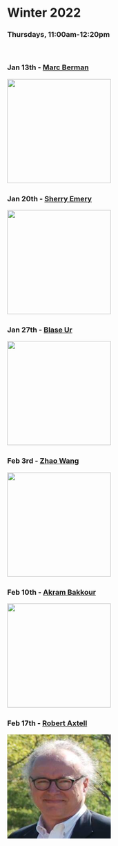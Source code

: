 # Winter 2022
### Thursdays, 11:00am-12:20pm

<br>

### Jan 13th - [Marc Berman](https://github.com/uchicago-computation-workshop/Winter2022/tree/master/01-13_Berman)

<div><img src="https://macss.uchicago.edu/sites/macss.uchicago.edu/files/styles/columnwidth-wider/public/uploads/images/Screen%20Shot%202018-06-27%20at%2011.09.43%20AM.png?itok=WqfiFvS_" width="240" height="240"></div>

### Jan 20th - [Sherry Emery](https://github.com/uchicago-computation-workshop/Winter2022/tree/master/01-20_Emery)

<div><img src="https://www.norc.org/PublishingImages/people/Emery_Large.jpg" width="240" height="240"></div>

### Jan 27th - [Blase Ur](https://github.com/uchicago-computation-workshop/Winter2022/tree/master/01-27_Ur)

<div><img src="https://www.blaseur.com/blase_headshot_400.jpg" width="240" height="240"></div>

### Feb 3rd - [Zhao Wang](https://github.com/uchicago-computation-workshop/Winter2022/tree/master/02-03_Wang)

<div><img src="https://macss.uchicago.edu/sites/macss.uchicago.edu/files/styles/columnwidth-wider/public/uploads/images/Screen%20Shot%202021-08-02%20at%204.44.41%20PM.png?itok=9ywJhaZu" width="240" height="240"></div>

### Feb 10th - [Akram Bakkour](https://github.com/uchicago-computation-workshop/Winter2022/tree/master/02-10_Bakkour)

<div><img src="https://psychology.uchicago.edu/sites/psychology.uchicago.edu/files/styles/columnwidth-wider/public/uploads/images/thumbnail_AkramBakkour-1x1-HD-Web_3.jpg?itok=O6tBLHwX" width="240" height="240"></div>

### Feb 17th - [Robert Axtell](https://github.com/uchicago-computation-workshop/Winter2022/tree/master/02-17_Axtell)

<div><img src="Rob Axtell.png" width="240" height="240"></div>